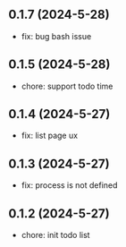## 0.1.7 (2024-5-28)

- fix: bug bash issue

## 0.1.5 (2024-5-28)

- chore: support todo time

## 0.1.4 (2024-5-27)

- fix: list page ux

## 0.1.3 (2024-5-27)

- fix: process is not defined

## 0.1.2 (2024-5-27)

- chore: init todo list

